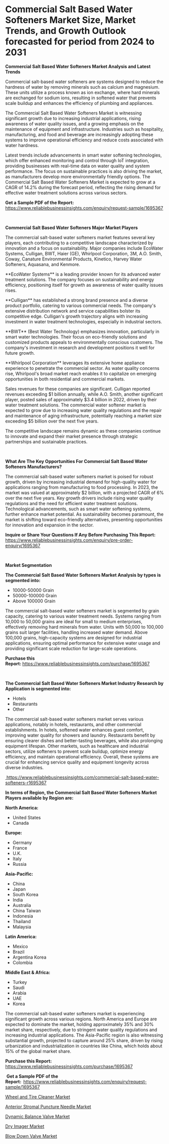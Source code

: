 <p><h1>Commercial Salt Based Water Softeners Market Size, Market Trends, and Growth Outlook forecasted for period from 2024 to 2031</h1></p><p><strong>Commercial Salt Based Water Softeners Market Analysis and Latest Trends</strong></p>
<p><p>Commercial salt-based water softeners are systems designed to reduce the hardness of water by removing minerals such as calcium and magnesium. These units utilize a process known as ion exchange, where hard minerals are exchanged for sodium ions, resulting in softened water that prevents scale buildup and enhances the efficiency of plumbing and appliances. </p><p>The Commercial Salt Based Water Softeners Market is witnessing significant growth due to increasing industrial applications, rising awareness of water quality issues, and a growing emphasis on the maintenance of equipment and infrastructure. Industries such as hospitality, manufacturing, and food and beverage are increasingly adopting these systems to improve operational efficiency and reduce costs associated with water hardness. </p><p>Latest trends include advancements in smart water softening technologies, which offer enhanced monitoring and control through IoT integration, providing businesses with real-time data on water quality and system performance. The focus on sustainable practices is also driving the market, as manufacturers develop more environmentally friendly options. The Commercial Salt Based Water Softeners Market is expected to grow at a CAGR of 14.2% during the forecast period, reflecting the rising demand for effective water treatment solutions across various sectors.</p></p>
<p><strong>Get a Sample PDF of the Report:&nbsp;</strong> <a href="https://www.reliablebusinessinsights.com/enquiry/request-sample/1695367?utm_campaign=1121&utm_medium=2&utm_source=Github&utm_content=ia&utm_term=19102024&utm_id=commercial-salt-based-water-softeners">https://www.reliablebusinessinsights.com/enquiry/request-sample/1695367</a></p>
<p>&nbsp;</p>
<p><strong>Commercial Salt Based Water Softeners Major Market Players</strong></p>
<p><p>The commercial salt-based water softeners market features several key players, each contributing to a competitive landscape characterized by innovation and a focus on sustainability. Major companies include EcoWater Systems, Culligan, BWT, Haier (GE), Whirlpool Corporation, 3M, A.O. Smith, Coway, Canature Environmental Products, Kinetico, Harvey Water Softeners, Aquasana, and Kenmore.</p><p>**EcoWater Systems** is a leading provider known for its advanced water treatment solutions. The company focuses on sustainability and energy efficiency, positioning itself for growth as awareness of water quality issues rises.</p><p>**Culligan** has established a strong brand presence and a diverse product portfolio, catering to various commercial needs. The company's extensive distribution network and service capabilities bolster its competitive edge. Culligan's growth trajectory aligns with increasing investment in water treatment technologies, especially in industrial sectors.</p><p>**BWT** (Best Water Technology) emphasizes innovation, particularly in smart water technologies. Their focus on eco-friendly solutions and customized products appeals to environmentally conscious customers. The company's investment in research and development positions it well for future growth.</p><p>**Whirlpool Corporation** leverages its extensive home appliance experience to penetrate the commercial sector. As water quality concerns rise, Whirlpool's broad market reach enables it to capitalize on emerging opportunities in both residential and commercial markets.</p><p>Sales revenues for these companies are significant. Culligan reported revenues exceeding $1 billion annually, while A.O. Smith, another significant player, posted sales of approximately $3.4 billion in 2022, driven by their water treatment solutions. The commercial water softener market is expected to grow due to increasing water quality regulations and the repair and maintenance of aging infrastructure, potentially reaching a market size exceeding $5 billion over the next five years. </p><p>The competitive landscape remains dynamic as these companies continue to innovate and expand their market presence through strategic partnerships and sustainable practices.</p></p>
<p>&nbsp;</p>
<p><strong>What Are The Key Opportunities For Commercial Salt Based Water Softeners Manufacturers?</strong></p>
<p><p>The commercial salt-based water softeners market is poised for robust growth, driven by increasing industrial demand for high-quality water for applications ranging from manufacturing to food processing. In 2023, the market was valued at approximately $2 billion, with a projected CAGR of 6% over the next five years. Key growth drivers include rising water quality regulations and the need for efficient water treatment solutions. Technological advancements, such as smart water softening systems, further enhance market potential. As sustainability becomes paramount, the market is shifting toward eco-friendly alternatives, presenting opportunities for innovation and expansion in the sector.</p></p>
<p><strong>Inquire or Share Your Questions If Any Before Purchasing This Report:</strong> <a href="https://www.reliablebusinessinsights.com/enquiry/pre-order-enquiry/1695367?utm_campaign=1121&utm_medium=2&utm_source=Github&utm_content=ia&utm_term=19102024&utm_id=commercial-salt-based-water-softeners">https://www.reliablebusinessinsights.com/enquiry/pre-order-enquiry/1695367</a></p>
<p>&nbsp;</p>
<p><strong>Market Segmentation</strong></p>
<p><strong>The Commercial Salt Based Water Softeners Market Analysis by types is segmented into:</strong></p>
<p><ul><li>10000-50000 Grain</li><li>50000-100000 Grain</li><li>Above 100000 Grain</li></ul></p>
<p><p>The commercial salt-based water softeners market is segmented by grain capacity, catering to various water treatment needs. Systems ranging from 10,000 to 50,000 grains are ideal for small to medium enterprises, effectively removing hard minerals from water. Units with 50,000 to 100,000 grains suit larger facilities, handling increased water demand. Above 100,000 grains, high-capacity systems are designed for industrial applications, ensuring optimal performance for extensive water usage and providing significant scale reduction for large-scale operations.</p></p>
<p><strong>Purchase this Report:&nbsp;</strong><a href="https://www.reliablebusinessinsights.com/purchase/1695367?utm_campaign=1121&utm_medium=2&utm_source=Github&utm_content=ia&utm_term=19102024&utm_id=commercial-salt-based-water-softeners">https://www.reliablebusinessinsights.com/purchase/1695367</a></p>
<p>&nbsp;</p>
<p><strong>The Commercial Salt Based Water Softeners Market Industry Research by Application is segmented into:</strong></p>
<p><ul><li>Hotels</li><li>Restaurants</li><li>Other</li></ul></p>
<p><p>The commercial salt-based water softeners market serves various applications, notably in hotels, restaurants, and other commercial establishments. In hotels, softened water enhances guest comfort, improving water quality for showers and laundry. Restaurants benefit by ensuring clearer dishes and better-tasting beverages, while also prolonging equipment lifespan. Other markets, such as healthcare and industrial sectors, utilize softeners to prevent scale buildup, optimize energy efficiency, and maintain operational efficiency. Overall, these systems are crucial for enhancing service quality and equipment longevity across diverse industries.</p></p>
<p><a href="https://www.reliablebusinessinsights.com/commercial-salt-based-water-softeners-r1695367?utm_campaign=1121&utm_medium=2&utm_source=Github&utm_content=ia&utm_term=19102024&utm_id=commercial-salt-based-water-softeners">&nbsp;https://www.reliablebusinessinsights.com/commercial-salt-based-water-softeners-r1695367</a></p>
<p><strong>In terms of Region, the Commercial Salt Based Water Softeners Market Players available by Region are:</strong></p>
<p>
    <p> <strong> North America: </strong>
        <ul>
            <li>United States</li>
            <li>Canada</li>
        </ul>
        </p> 
    <p> <strong> Europe: </strong>
        <ul>
            <li>Germany</li>
            <li>France</li>
            <li>U.K.</li>
            <li>Italy</li>
            <li>Russia</li>
        </ul>
        </p> 
    <p> <strong> Asia-Pacific: </strong>
        <ul>
            <li>China</li>
            <li>Japan</li>
            <li>South Korea</li>
            <li>India</li>
            <li>Australia</li>
            <li>China Taiwan</li>
            <li>Indonesia</li>
            <li>Thailand</li>
            <li>Malaysia</li>
        </ul>
        </p> 
    <p> <strong> Latin America: </strong>
        <ul>
            <li>Mexico</li>
            <li>Brazil</li>
            <li>Argentina Korea</li>
            <li>Colombia</li>
        </ul>
        </p> 
    <p> <strong> Middle East & Africa: </strong>
        <ul>
            <li>Turkey</li>
            <li>Saudi</li>
            <li>Arabia</li>
            <li>UAE</li>
            <li>Korea</li>
        </ul>
    </p>
    </p>
<p><p>The commercial salt-based water softeners market is experiencing significant growth across various regions. North America and Europe are expected to dominate the market, holding approximately 35% and 30% market share, respectively, due to stringent water quality regulations and increasing industrial applications. The Asia-Pacific region is also witnessing substantial growth, projected to capture around 25% share, driven by rising urbanization and industrialization in countries like China, which holds about 15% of the global market share.</p></p>
<p><strong>Purchase this Report: </strong><a href="https://www.reliablebusinessinsights.com/purchase/1695367?utm_campaign=1121&utm_medium=2&utm_source=Github&utm_content=ia&utm_term=19102024&utm_id=commercial-salt-based-water-softeners">https://www.reliablebusinessinsights.com/purchase/1695367</a></p>
<p>&nbsp;<strong>Get a Sample PDF of the Report:&nbsp;&nbsp;</strong><a href="https://www.reliablebusinessinsights.com/enquiry/request-sample/1695367?utm_campaign=1121&utm_medium=2&utm_source=Github&utm_content=ia&utm_term=19102024&utm_id=commercial-salt-based-water-softeners">https://www.reliablebusinessinsights.com/enquiry/request-sample/1695367</a></p>
<p><strong></strong></p>
<p><p><a href="https://github.com/brindal51/Market-Research-Report-List-1/blob/main/wheel-and-tire-cleaner-market.md?utm_campaign=1121&utm_medium=2&utm_source=Github&utm_content=ia&utm_term=19102024&utm_id=commercial-salt-based-water-softeners">Wheel and Tire Cleaner Market</a></p><p><a href="https://github.com/fadrijbtavist/Market-Research-Report-List-1/blob/main/anterior-stromal-puncture-needle-market.md?utm_campaign=1121&utm_medium=2&utm_source=Github&utm_content=ia&utm_term=19102024&utm_id=commercial-salt-based-water-softeners">Anterior Stromal Puncture Needle Market</a></p><p><a href="https://issuu.com/reportprime-2/docs/dynamic-balance-valve-market-size-2_8599d6a3d4693d?utm_campaign=1121&utm_medium=2&utm_source=Github&utm_content=ia&utm_term=19102024&utm_id=commercial-salt-based-water-softeners">Dynamic Balance Valve Market</a></p><p><a href="https://www.linkedin.com/pulse/dry-imager-market-share-analysis-growth-trends-forecasts-ailrc?utm_campaign=1121&utm_medium=2&utm_source=Github&utm_content=ia&utm_term=19102024&utm_id=commercial-salt-based-water-softeners">Dry Imager Market</a></p><p><a href="https://issuu.com/reportprime-2/docs/blow-down-valve-market-size-2030.pp_33b69af7474e84?utm_campaign=1121&utm_medium=2&utm_source=Github&utm_content=ia&utm_term=19102024&utm_id=commercial-salt-based-water-softeners">Blow Down Valve Market</a></p></p>